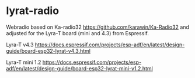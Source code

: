 # lyrat-radio
Webradio based on Ka-radio32 https://github.com/karawin/Ka-Radio32 and adjusted for the Lyra-T board (mini and 4.3) from Espressif. 

Lyra-T v4.3
https://docs.espressif.com/projects/esp-adf/en/latest/design-guide/board-esp32-lyrat-v4.3.html

Lyra-T mini 1.2
https://docs.espressif.com/projects/esp-adf/en/latest/design-guide/board-esp32-lyrat-mini-v1.2.html
